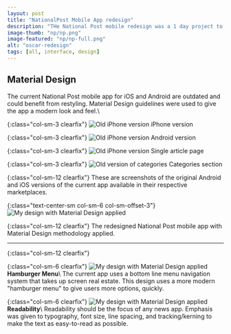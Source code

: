 ```yaml
---
layout: post
title: "NationalPost Mobile App redesign"
description: "THe National Post mobile redesign was a 1 day project to understand mobile useability."
image-thumb: "np/np.png"
image-featured: "np/np-full.png"
alt: "oscar-redesign"
tags: [all, interface, design]
---
```


## Material Design    

The current National Post mobile app for iOS and Android are outdated and could benefit from restyling. Material Design guidelines were used to give the app a modern look and feel.\    

{:class="col-sm-3 clearfix"}
![Old iPhone version](/images/works/np/iphone-version-old.png)
iPhone version

{:class="col-sm-3 clearfix"}
![Old iPhone version](/images/works/np/android-version-old.png)
Android version

{:class="col-sm-3 clearfix"}
![Old iPhone version](/images/works/np/single-article-old.png)
Single article page

{:class="col-sm-3 clearfix"}
![Old version of categories](/images/works/np/categories-old.png)
Categories section

{:class="col-sm-12 clearfix"}
These are screenshots of the original Android and iOS versions of the current app available in their respective marketplaces.

{:class="text-center-sm col-sm-6 col-sm-offset-3"}
![My design with Material Design applied](/images/works/np/national-post-material.gif)

{:class="col-sm-12 clearfix"}
The redesigned National Post mobile app with Material Design methodology applied.


---

{:class="col-sm-12 clearfix"}

{:class="col-sm-6 clearfix"}
![My design with Material Design applied](/images/works/np/national-post-1.gif) 
  **Hamburger Menu**\\
  The current app uses a bottom line menu navigation system that takes up screen real estate. This design uses a more modern "hamburger menu" to give users more options, quickly.

{:class="col-sm-6 clearfix"}
![My design with Material Design applied](/images/works/np/national-post-2.gif) 
  **Readability**\\
  Readability should be the focus of any news app. Emphasis was given to typography, font size, line spacing, and tracking/kerning to make the text as easy-to-read as possible.  


